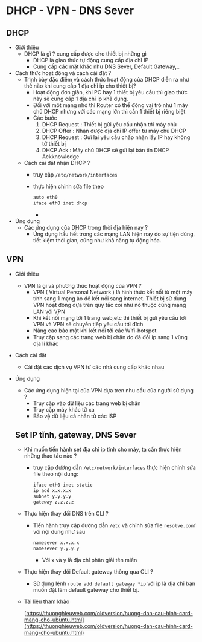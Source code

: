 # DHCP - VPN - DNS Sever

## DHCP

- Giới thiệu
    - DHCP là gì ? cung cấp được cho thiết bị những gì
        - DHCP là giao thức tự động cung cấp địa chỉ IP
        - Cung cấp các mặt khác như DNS Sever, Default Gateway,..
- Cách thức hoạt động và cách cài đặt ?
    - Trình bày đặc điểm và cách thức hoạt động của DHCP diễn ra như thế nào khi  cung cấp 1 địa chỉ ip cho thiết bị?
        - Hoạt động đơn giản, khi PC hay 1 thiết bị yêu cầu thì giao thức này sẽ cung cấp 1 địa chỉ ip khả dụng.
        - Đối với một mạng nhỏ thì Router có thể đóng vai trò như 1 máy chủ DHCP nhưng với các mạng lớn thì cần 1 thiết bị riêng biệt
        - Các bước
            1. DHCP Request : Thiết bị gửi yêu cầu nhận tới máy chủ
            2. DHCP Offer : Nhận được địa chỉ IP offer từ máy chủ DHCP
            3. DHCP Request : Gửi lại yêu cầu chấp nhận lấy IP hay không từ thiết bị
            4. DHCP Ack : Mảy chủ DHCP sẽ gửi lại bản tin DHCP Ackknowledge
    - Cách cài đặt nhận DHCP ?
        - truy cập `/etc/network/interfaces`
        - thực hiện chỉnh sửa file theo

            ```bash
            auto eth0
            iface eth0 inet dhcp
            ```

            - 
- Ứng dụng
    - Các ứng dụng của DHCP trong thời địa hiện nay ?
        - Ứng dụng hầu hết trong các mạng LAN hiện nay do sự tiện dùng, tiết kiệm thời gian, cũng như khả năng tự động hóa.

## VPN

- Giới thiệu
    - VPN là gì và phương thức hoạt động của VPN ?
        - VPN  ( Virtual Personal Network ) là hình thức kết nối từ một máy tính sang 1 mạng ảo để kết nối sang internet. Thiết bị sử dụng VPN hoạt động dựa trên quy tắc coi như nó thuộc cùng mạng LAN với VPN
        - Khi kết nối mạng tới 1 trang web,etc thì thiết bị gửi yêu cầu tới VPN và VPN sẽ chuyển tiếp yêu cầu tới đích
        - Nâng cao bảo mật khi kết nối tới các Wifi-hotspot
        - Truy cập sang các trang web bị chặn do đã đổi ip sang 1 vùng địa lí khác
- Cách cài đặt
    - Cài đặt các dịch vụ VPN từ các nhà cung cấp khác nhau
- Ứng dụng
    - Các ứng dụng hiện tại của VPN dựa tren nhu cầu của người sử dụng ?
        - Truy cập vào dữ liệu các trang web bị chăn
        - Truy cập máy khác từ xa
        - Bảo vệ dữ liệu cá nhân từ các ISP

    ## Set IP tĩnh, gateway, DNS Sever

    - Khi muốn tiến hành set địa chỉ ip tĩnh cho máy, ta cần thực hiện những thao tác nào ?
        - truy cập  đường dẫn `/etc/network/interfaces` thực hiện chỉnh sửa file theo nội dung:

            ```bash
            iface eth0 inet static
            ip add x.x.x.x
            subnet y.y.y.y
            gateway z.z.z.z
            ```

    - Thực hiện thay đổi DNS trên CLI ?
        - Tiến hành truy cập đường dẫn `/etc` và chỉnh sửa file `resolve.conf` với nội dung như sau

            ```bash
            namesever x.x.x.x
            namesever y.y.y.y
            ```

            - Với x và y là địa chỉ phân giải tên miền
    - Thực hiện thay đổi Default gateway thông qua CLI ?
        - Sử dụng lệnh `route add default gateway *ip` với ip là địa chỉ bạn muốn đặt làm default gateway cho thiết bị.

    - Tài liệu tham khảo

        [https://thuonghieuweb.com/oldversion/huong-dan-cau-hinh-card-mang-cho-ubuntu.html](https://thuonghieuweb.com/oldversion/huong-dan-cau-hinh-card-mang-cho-ubuntu.html)
